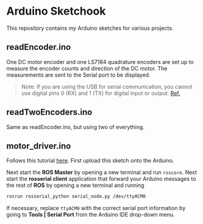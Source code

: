 Arduino Sketchook
===============

This repository contains my Arduino sketches for various projects.

readEncoder.ino
------------------------------

One DC motor encoder and one LS7184 quadrature encoders are set up to measure the encoder counts and direction of the DC motor. The measurements are sent to the Serial port to be displayed.

>Note: If you are using the USB for serial communication, you cannot use digital pins 0 (RX) and 1 (TX) for digital input or output. [Ref.](https://www.arduino.cc/reference/en/language/functions/communication/serial/)

readTwoEncoders.ino
------------------------------

Same as readEncoder.ino, but using two of everything.

motor_driver.ino
-----------------------

Follows this tutorial [here](https://hackernoon.com/apply-coursera-control-of-mobile-robots-with-ros-and-rosbots-part-1-777a51f63617). First upload this sketch onto the Arduino.

Next start the **ROS Master** by opening a new terminal and run `roscore`. Next start the **rosserial client** application that forward your Arduino messages to the rest of **ROS** by opening a new terminal and running

```bash
rosrun rosserial_python serial_node.py /dev/ttyACM0
```
If necessary, replace `ttyACM0` with the correct serial port information by going to **Tools | Serial Port** from the Arduino IDE drop-down menu.
 

